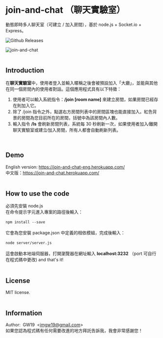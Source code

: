 # join-and-chat （聊天實驗室）
動態即時多人聊天室（可建立 / 加入房間），基於 node.js + Socket.io + Express。<br>

![Github Releases](https://img.shields.io/badge/version-1.6.5-green.svg)

![join-and-chat](https://cloud.githubusercontent.com/assets/24193072/26714744/837dccfc-47a5-11e7-86e0-953f63dd9c77.png)<br><br>

## Introduction
在<strong>聊天實驗室</strong>中，使用者登入並輸入暱稱之後會被預設加入「大廳」，並能與其他在同一個房間內的使用者對話。這個應用程式具有以下特徵：<br>

<ol>

<li>使用者可以輸入系統指令：<b>/join [room name]</b> 來建立房間，如果房間已經存在則加入它。</li>

<li>除了 /join 指令之外，點選右方房間列表中的房間區塊也能直接加入。紅色背景的房間為您目前所在的房間，括號中為該房間內人數。</li>

<li>輸入指令 <b>/ls</b> 會刷新房間列表，系統每 30 秒刷新一次，如果使用者加入∕離開聊天實驗室或建立∕加入房間，所有人都會自動刷新列表。</li>

</ol>
<br>

## Demo
English version: <a href='https://join-and-chat-eng.herokuapp.com/' target='_blank'>https://join-and-chat-eng.herokuapp.com/</a><br>
中文版：<a href='https://join-and-chat.herokuapp.com/' target='_blank'>https://join-and-chat.herokuapp.com/<a><br>
<br>

## How to use the code
 必須先安裝 node.js<br>
 在命令提示字元進入專案的路徑後輸入：<br><br>
```npm install --save```<br><br>
它會為您安裝 package.json 中定義的相依模組，完成後輸入：<br><br>
```node server/server.js```<br><br>
這會啟動本地端伺服器，打開瀏覽器在網址輸入 <b>localhost:3232</b> （port 可自行在程式碼中更改) and that's it!<br><br>

## License
MIT license.<br><br>

## Information
Author: &nbsp;GW19 &nbsp;\<imgw19@gmail.com\><br>
如果您認為程式碼有任何需要改進的地方拜託告訴我，我會非常感謝您！ <br><br>

